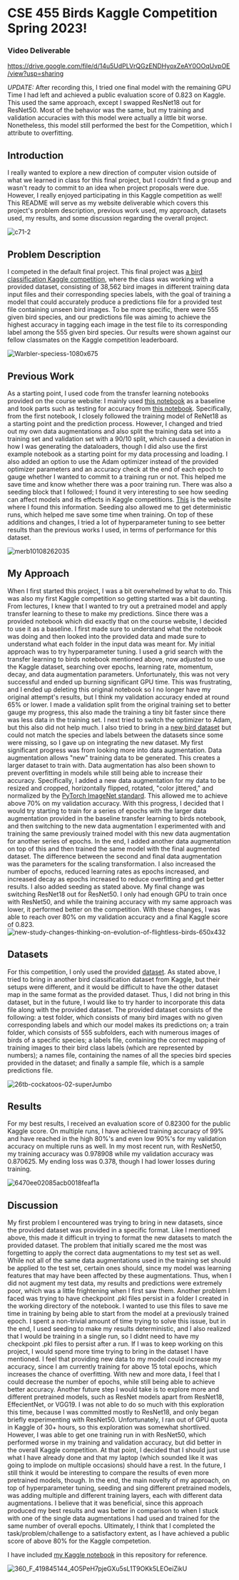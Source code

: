 # CSE 455 Birds Kaggle Competition Spring 2023!

### Video Deliverable
https://drive.google.com/file/d/14u5UdPLVrQGzENDHyoxZeAY0OOqUvpOE/view?usp=sharing

*UPDATE:* After recording this, I tried one final model with the remaining GPU Time I had left and achieved a public evaluation score of 0.823 on Kaggle. This used the same approach, except I swapped ResNet18 out for ResNet50. Most of the behavior was the same, but my training and validation accuracies with this model were actually a little bit worse. Nonetheless, this model still performed the best for the Competition, which I attribute to overfitting.

## Introduction

I really wanted to explore a new direction of computer vision outside of what we learned in class for this final project, but I couldn't find a group and wasn't ready to commit to an idea when project proposals were due. However, I really enjoyed participating in this Kaggle competition as well! This README will serve as my website deliverable which covers this project's problem description, previous work used, my approach, datasets used, my results, and some discussion regarding the overall project.

![c71-2](https://github.com/alexzhanguw/cse455-birds/assets/135690578/50dabb93-0ca0-4e56-9a3f-f0a1a996f5e3)

## Problem Description

I competed in the default final project. This final project was [a bird classification Kaggle competition](https://www.kaggle.com/competitions/birds23sp/overview), where the class was working with a provided dataset, consisting of 38,562 bird images in different training data input files and their corresponding species labels, with the goal of training a model that could accurately produce a predictions file for a provided test file containing unseen bird images. To be more specific, there were 555 given bird species, and our predictions file was aiming to achieve the highest accuracy in tagging each image in the test file to its corresponding label among the 555 given bird species. Our results were shown against our fellow classmates on the Kaggle competition leaderboard.

![Warbler-speciess-1080x675](https://github.com/alexzhanguw/cse455-birds/assets/135690578/d95a5890-24d6-415d-9401-bae5d4e6d7ac)

## Previous Work

As a starting point, I used code from the transfer learning notebooks provided on the course website: I mainly used [this notebook](https://colab.research.google.com/drive/1kHo8VT-onDxbtS3FM77VImG35h_K_Lav?usp=sharing) as a baseline and took parts such as testing for accuracy from [this notebook](https://colab.research.google.com/drive/1EBz4feoaUvz-o_yeMI27LEQBkvrXNc_4?usp=sharing). Specifically, from the first notebook, I closely followed the training model of ReNet18 as a starting point and the prediction process. However, I changed and tried out my own data augmentations and also split the training data set into a training set and validation set with a 90/10 split, which caused a deviation in how I was generating the dataloaders, though I did also use the first example notebook as a starting point for my data processing and loading. I also added an option to use the Adam optimizer instead of the provided optimizer parameters and an accuracy check at the end of each epoch to gauge whether I wanted to commit to a training run or not. This helped me save time and know whether there was a poor training run. There was also a seeding block that I followed; I found it very interesting to see how seeding can affect models and its effects in Kaggle competitions. [This](https://wandb.ai/sauravmaheshkar/RSNA-MICCAI/reports/How-to-Set-Random-Seeds-in-PyTorch-and-Tensorflow--VmlldzoxMDA2MDQy) is the website where I found this information. Seeding also allowed me to get deterministic runs, which helped me save some time when training. On top of these additions and changes, I tried a lot of hyperparameter tuning to see better results than the previous works I used, in terms of performance for this dataset.

![merb10108262035](https://github.com/alexzhanguw/cse455-birds/assets/135690578/1c232ab6-12c7-4f2e-897d-02168a127f18)

## My Approach

When I first started this project, I was a bit overwhelmed by what to do. This was also my first Kaggle competition so getting started was a bit daunting. From lectures, I knew that I wanted to try out a pretrained model and apply transfer learning to these to make my predictions. Since there was a provided notebook which did exactly that on the course website, I decided to use it as a baseline. I first made sure to understand what the notebook was doing and then looked into the provided data and made sure to understand what each folder in the input data was meant for. My initial approach was to try hyperparameter tuning. I used a grid search with the transfer learning to birds notebook mentioned above, now adjusted to use the Kaggle dataset, searching over epochs, learning rate, momentum, decay, and data augmentation parameters. Unfortunately, this was not very successful and ended up burning significant GPU time. This was frustrating, and I ended up deleting this original notebook so I no longer have my original attempt's results, but I think my validation accuracy ended at round 65% or lower. I made a validation split from the original training set to better gauge my progress, this also made the training a tiny bit faster since there was less data in the training set. I next tried to switch the optimizer to Adam, but this also did not help much. I also tried to bring in a [new bird dataset](https://www.kaggle.com/datasets/gpiosenka/100-bird-species) but could not match the species and labels between the datasets since some were missing, so I gave up on integrating the new dataset. My first significant progress was from looking more into data augmentation. Data augmentation allows "new" training data to be generated. This creates a larger dataset to train with. Data augmentation has also been shown to prevent overfitting in models while still being able to increase their accuracy. Specifically, I added a new data augmentation for my data to be resized and cropped, horizontally flipped, rotated, "color jittered," and normalized by the [PyTorch ImageNet standard](https://github.com/pytorch/examples/blob/main/imagenet/main.py#L233-L234). This allowed me to achieve above 70% on my validation accuracy. With this progress, I decided that I would try starting to train for a series of epochs with the larger data augmentation provided in the baseline transfer learning to birds notebook, and then switching to the new data augmentation I experimented with and training the same previously trained model with this new data augmentation for another series of epochs. In the end, I added another data augmentation on top of this and then trained the same model with the final augmented dataset. The difference between the second and final data augmentation was the parameters for the scaling transformation. I also increased the number of epochs, reduced learning rates as epochs increased, and increased decay as epochs increased to reduce overfitting and get better results. I also added seeding as stated above. My final change was switching ResNet18 out for ResNet50. I only had enough GPU to train once with ResNet50, and while the training accuracy with my same approach was lower, it performed better on the competition. With these changes, I was able to reach over 80% on my validation accuracy and a final Kaggle score of 0.823.
![new-study-changes-thinking-on-evolution-of-flightless-birds-650x432](https://github.com/alexzhanguw/cse455-birds/assets/135690578/33940107-3811-45eb-9b36-288a3809c2f0)

## Datasets

For this competition, I only used the provided [dataset](https://www.kaggle.com/competitions/birds23sp/data). As stated above, I tried to bring in another bird classification dataset from Kaggle, but their setups were different, and it would be difficult to have the other dataset map in the same format as the provided dataset. Thus, I did not bring in this dataset, but in the future, I would like to try harder to incorporate this data file along with the provided dataset. The provided dataset consists of the following: a test folder, which consists of many bird images with no given corresponding labels and which our model makes its predictions on; a train folder, which consists of 555 subfolders, each with numerous images of birds of a specific species; a labels file, containing the correct mapping of training images to their bird class labels (which are represented by numbers); a names file, containing the names of all the species bird species provided in the dataset; and finally a sample file, which is a sample predictions file.

![26tb-cockatoos-02-superJumbo](https://github.com/alexzhanguw/cse455-birds/assets/135690578/d38a3305-7a77-434f-8482-1911d77d22cb)

## Results

For my best results, I received an evaluation score of 0.82300 for the public Kaggle score. On multiple runs, I have achieved training accuracy of 99% and have reached in the high 80%'s and even low 90%'s for my validation accuracy on multiple runs as well. In my most recent run, with ResNet50, my training accuracy was 0.978908 while my validation accuracy was 0.870625. My ending loss was 0.378, though I had lower losses during training.

![6470ee02085acb0018feaf1a](https://github.com/alexzhanguw/cse455-birds/assets/135690578/2e24dec3-1ed2-4ec8-b28e-0e4db203933a)

## Discussion

My first problem I encountered was trying to bring in new datasets, since the provided dataset was provided in a specific format. Like I mentioned above, this made it difficult in trying to format the new datasets to match the provided dataset. The problem that initially scared me the most was forgetting to apply the correct data augmentations to my test set as well. While not all of the same data augmentations used in the training set should be applied to the test set, certain ones should, since my model was learning features that may have been affected by these augmentations. Thus, when I did not augment my test data, my results and predictions were extremely poor, which was a little frightening when I first saw them. Another problem I faced was trying to have checkpoint .pkl files persist in a folder I created in the working directory of the notebook. I wanted to use this files to save me time in training by being able to start from the model at a previously trained epoch. I spent a non-trivial amount of time trying to solve this issue, but in the end, I used seeding to make my results deterministic, and I also realized that I would be training in a single run, so I didnt need to have my checkpoint .pkl files to persist after a run. If I was to keep working on this project, I would spend more time trying to bring in the dataset I have mentioned. I feel that providing new data to my model could increase my accuracy, since I am currently training for above 15 total epochs, which increases the chance of overfitting. With new and more data, I feel that I could decrease the number of epochs, while still being able to achieve better accuracy. Another future step I would take is to explore more and different pretrained models, such as ResNet models apart from ResNet18, EffecientNet, or VGG19. I was not able to do so much with this exploration this time, because I was committed mostly to ResNet18, and only began briefly experimenting with ResNet50. Unfortunately, I ran out of GPU quota in Kaggle of 30+ hours, so this exploration was somewhat shortlived. However, I was able to get one training run in with ResNet50, which performed worse in my training and validation accuracy, but did better in the overall Kaggle competition. At that point, I decided that I should just use what I have already done and that my laptop (which sounded like it was going to implode on multiple occasions) should have a rest. In the future, I still think it would be interesting to compare the results of even more pretrained models, though. In the end, the main novelty of my approach, on top of hyperparameter tuning, seeding and sing different pretrained models, was adding multiple and different training layers, each with different data augmentations. I believe that it was beneficial, since this approach produced my best results and was better in comparison to when I stuck with one of the single data augmentations I had used and trained for the same number of overall epochs. Ultimately, I think that I completed the task/problem/challenge to a satisfactory extent, as I have achieved a public score of above 80% for the Kaggle competetion.

I have included [my Kaggle notebook](https://github.com/alexzhanguw/cse455-birds/blob/main/birds.ipynb) in this repository for reference.

![360_F_419845144_4O5PeH7pjeGXu5sL1T9OKk5LEOeiZikU](https://github.com/alexzhanguw/cse455-birds/assets/135690578/25b0a878-e55f-4e5d-b62d-092835a8d5b4)

